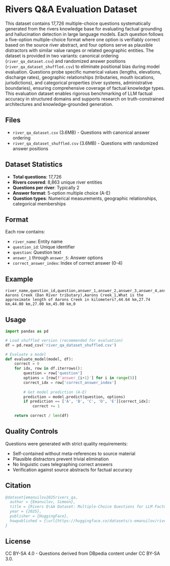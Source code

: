 # Rivers Q&A Evaluation Dataset

This dataset contains 17,726 multiple-choice questions systematically generated from the rivers knowledge base for evaluating factual grounding and hallucination detection in large language models. Each question follows a five-option multiple-choice format where one option is verifiably correct based on the source river abstract, and four options serve as plausible distractors with similar value ranges or related geographic entities. The dataset is provided in two variants: canonical ordering (`river_qa_dataset.csv`) and randomized answer positions (`river_qa_dataset_shuffled.csv`) to eliminate positional bias during model evaluation. Questions probe specific numerical values (lengths, elevations, discharge rates), geographic relationships (tributaries, mouth locations, jurisdictions), and categorical properties (river systems, administrative boundaries), ensuring comprehensive coverage of factual knowledge types. This evaluation dataset enables rigorous benchmarking of LLM factual accuracy in structured domains and supports research on truth-constrained architectures and knowledge-grounded generation.

## Files

- `river_qa_dataset.csv` (3.6MB) - Questions with canonical answer ordering
- `river_qa_dataset_shuffled.csv` (3.6MB) - Questions with randomized answer positions

## Dataset Statistics

- **Total questions**: 17,726
- **Rivers covered**: 8,863 unique river entities
- **Questions per river**: Typically 2
- **Answer format**: 5-option multiple choice (A-E)
- **Question types**: Numerical measurements, geographic relationships, categorical memberships

## Format

Each row contains:
- `river_name`: Entity name
- `question_id`: Unique identifier
- `question`: Question text
- `answer_1` through `answer_5`: Answer options
- `correct_answer_index`: Index of correct answer (0-4)

## Example

```csv
river_name,question_id,question,answer_1,answer_2,answer_3,answer_4,answer_5,correct_answer_index
Aarons Creek (Dan River tributary),Aarons Creek_1,What is the approximate length of Aarons Creek in kilometers?,44.64 km,27.74 km,44.00 km,27.00 km,45.00 km,0
```

## Usage

```python
import pandas as pd

# Load shuffled version (recommended for evaluation)
df = pd.read_csv('river_qa_dataset_shuffled.csv')

# Evaluate a model
def evaluate_model(model, df):
    correct = 0
    for idx, row in df.iterrows():
        question = row['question']
        options = [row[f'answer_{i+1}'] for i in range(5)]
        correct_idx = row['correct_answer_index']
        
        # Get model prediction (A-E)
        prediction = model.predict(question, options)
        if prediction == ['A', 'B', 'C', 'D', 'E'][correct_idx]:
            correct += 1
    
    return correct / len(df)
```

## Quality Controls

Questions were generated with strict quality requirements:
- Self-contained without meta-references to source material
- Plausible distractors prevent trivial elimination
- No linguistic cues telegraphing correct answers
- Verification against source abstracts for factual accuracy

## Citation

```bibtex
@dataset{emanuilov2025rivers_qa,
  author = {Emanuilov, Simeon},
  title = {Rivers Q\&A Dataset: Multiple-Choice Questions for LLM Factual Evaluation},
  year = {2025},
  publisher = {HuggingFace},
  howpublished = {\url{https://huggingface.co/datasets/s-emanuilov/rivers-qa}}
}
```

## License

CC BY-SA 4.0 - Questions derived from DBpedia content under CC BY-SA 3.0.


